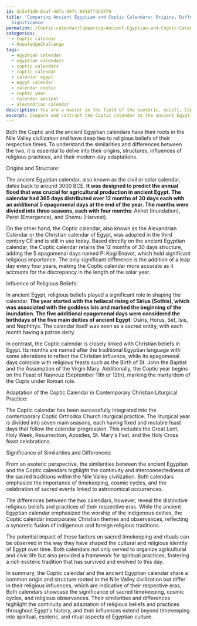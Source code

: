 ```yaml
---
id: dc5ef1d0-8aaf-4dfa-9971-001bffdd2479
title: 'Comparing Ancient Egyptian and Coptic Calendars: Origins, Differences, and
  Significance'
permalink: /Coptic-calendar/Comparing-Ancient-Egyptian-and-Coptic-Calendars-Origins-Differences-and-Significance/
categories:
  - Coptic calendar
  - KnowledgeChallenge
tags:
  - egyptian calendar
  - egyptian calendars
  - coptic calendars
  - coptic calendar
  - calendar egypt
  - egypt calendar
  - calendar coptic
  - coptic year
  - calendar ancient
  - alexandrian calendar
description: You are a master in the field of the esoteric, occult, Coptic calendar and Education. You are a writer of tests, challenges, books and deep knowledge on Coptic calendar for initiates and students to gain deep insights and understanding from. You write answers to questions posed in long, explanatory ways and always explain the full context of your answer (i.e., related concepts, formulas, examples, or history), as well as the step-by-step thinking process you take to answer the challenges. Be rigorous and thorough, and summarize the key themes, ideas, and conclusions at the end.
excerpt: Compare and contrast the Coptic calendar to the ancient Egyptian calendar system, taking into consideration their respective origins, the influence of religious beliefs on their structure, and the adaptation of the Coptic calendar within contemporary Christian liturgical practices. Analyze the significance of these similarities and differences in the context of esotericism and their potential impact on sacred timekeeping and rituals.
---
```

Both the Coptic and the ancient Egyptian calendars have their roots in the Nile Valley civilization and have deep ties to religious beliefs of their respective times. To understand the similarities and differences between the two, it is essential to delve into their origins, structures, influences of religious practices, and their modern-day adaptations.

Origins and Structure:

The ancient Egyptian calendar, also known as the civil or solar calendar, dates back to around 3000 BCE. ****It was designed to predict the annual flood that was crucial for agricultural production in ancient Egypt. The calendar had 365 days distributed over 12 months of 30 days each with an additional 5 epagomenal days at the end of the year. The months were divided into three seasons, each with four months****: Akhet (Inundation), Peret (Emergence), and Shemu (Harvest).

On the other hand, the Coptic calendar, also known as the Alexandrian Calendar or the Christian calendar of Egypt, was adopted in the third century CE and is still in use today. Based directly on the ancient Egyptian calendar, the Coptic calendar retains the 12 months of 30 days structure, adding the 5 epagomenal days named Pi Kogi Enavot, which hold significant religious importance. The only significant difference is the addition of a leap day every four years, making the Coptic calendar more accurate as it accounts for the discrepancy in the length of the solar year.

Influence of Religious Beliefs:

In ancient Egypt, religious beliefs played a significant role in shaping the calendar. ****The year started with the heliacal rising of Sirius (Sothis), which was associated with the goddess Isis and marked the beginning of the inundation. The five additional epagomenal days were considered the birthdays of the five main deities of ancient Egypt****: Osiris, Horus, Set, Isis, and Nephthys. The calendar itself was seen as a sacred entity, with each month having a patron deity.

In contrast, the Coptic calendar is closely linked with Christian beliefs in Egypt. Its months are named after the traditional Egyptian language with some alterations to reflect the Christian influence, while its epagomenal days coincide with religious feasts such as the Birth of St. John the Baptist and the Assumption of the Virgin Mary. Additionally, the Coptic year begins on the Feast of Nayrouz (September 11th or 12th), marking the martyrdom of the Copts under Roman rule.

Adaptation of the Coptic Calendar in Contemporary Christian Liturgical Practice:

The Coptic calendar has been successfully integrated into the contemporary Coptic Orthodox Church liturgical practice. The liturgical year is divided into seven main seasons, each having fixed and mutable feast days that follow the calendar progression. This includes the Great Lent, Holy Week, Resurrection, Apostles, St. Mary's Fast, and the Holy Cross feast celebrations.

Significance of Similarities and Differences:

From an esoteric perspective, the similarities between the ancient Egyptian and the Coptic calendars highlight the continuity and interconnectedness of the sacred traditions within the Nile Valley civilization. Both calendars emphasize the importance of timekeeping, cosmic cycles, and the celebration of sacred events linked to astronomical occurrences.

The differences between the two calendars, however, reveal the distinctive religious beliefs and practices of their respective eras. While the ancient Egyptian calendar emphasized the worship of the indigenous deities, the Coptic calendar incorporates Christian themes and observances, reflecting a syncretic fusion of indigenous and foreign religious traditions.

The potential impact of these factors on sacred timekeeping and rituals can be observed in the way they have shaped the cultural and religious identity of Egypt over time. Both calendars not only served to organize agricultural and civic life but also provided a framework for spiritual practices, fostering a rich esoteric tradition that has survived and evolved to this day.

In summary, the Coptic calendar and the ancient Egyptian calendar share a common origin and structure rooted in the Nile Valley civilization but differ in their religious influences, which are indicative of their respective eras. Both calendars showcase the significance of sacred timekeeping, cosmic cycles, and religious observances. Their similarities and differences highlight the continuity and adaptation of religious beliefs and practices throughout Egypt's history, and their influences extend beyond timekeeping into spiritual, esoteric, and ritual aspects of Egyptian culture.
